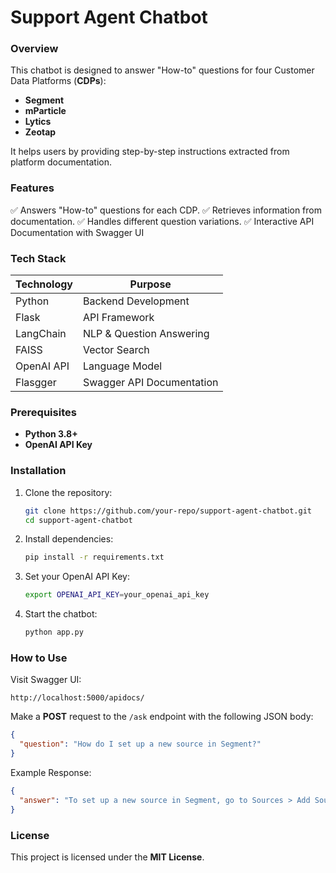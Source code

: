# Support Agent Chatbot

### Overview
This chatbot is designed to answer "How-to" questions for four Customer Data Platforms (**CDPs**):
- **Segment**
- **mParticle**
- **Lytics**
- **Zeotap**

It helps users by providing step-by-step instructions extracted from platform documentation.

### Features
✅ Answers "How-to" questions for each CDP.
✅ Retrieves information from documentation.
✅ Handles different question variations.
✅ Interactive API Documentation with Swagger UI

### Tech Stack
| Technology | Purpose               |
|------------|----------------------|
| Python     | Backend Development |
| Flask      | API Framework       |
| LangChain  | NLP & Question Answering |
| FAISS      | Vector Search       |
| OpenAI API | Language Model      |
| Flasgger   | Swagger API Documentation |

### Prerequisites
- **Python 3.8+**
- **OpenAI API Key**

### Installation
1. Clone the repository:
   ```bash
   git clone https://github.com/your-repo/support-agent-chatbot.git
   cd support-agent-chatbot
   ```
2. Install dependencies:
   ```bash
   pip install -r requirements.txt
   ```
3. Set your OpenAI API Key:
   ```bash
   export OPENAI_API_KEY=your_openai_api_key
   ```
4. Start the chatbot:
   ```bash
   python app.py
   ```

### How to Use
Visit Swagger UI:
```
http://localhost:5000/apidocs/
```

Make a **POST** request to the `/ask` endpoint with the following JSON body:
```json
{
  "question": "How do I set up a new source in Segment?"
}
```

Example Response:
```json
{
  "answer": "To set up a new source in Segment, go to Sources > Add Source > Select Source Type."
}
```

### License
This project is licensed under the **MIT License**.
